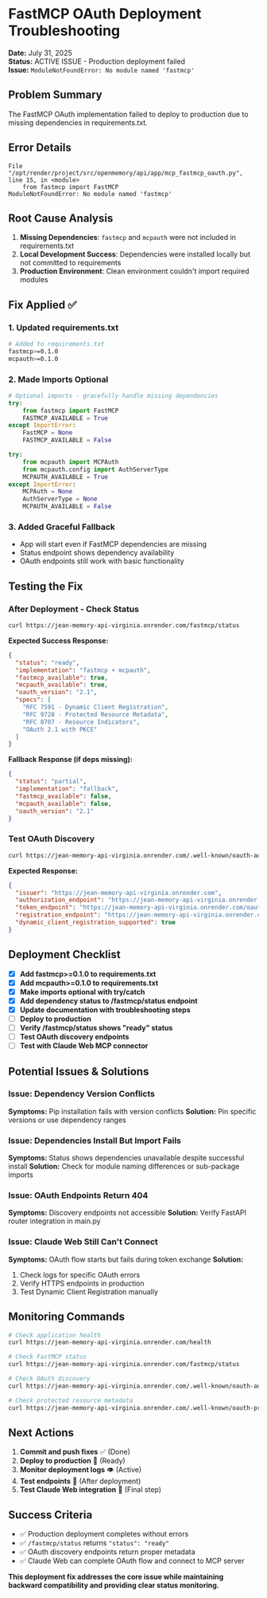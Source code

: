 # FastMCP OAuth Deployment Troubleshooting

**Date:** July 31, 2025  
**Status:** ACTIVE ISSUE - Production deployment failed  
**Issue:** `ModuleNotFoundError: No module named 'fastmcp'`

## Problem Summary

The FastMCP OAuth implementation failed to deploy to production due to missing dependencies in requirements.txt.

## Error Details

```
File "/opt/render/project/src/openmemory/api/app/mcp_fastmcp_oauth.py", line 15, in <module>
    from fastmcp import FastMCP
ModuleNotFoundError: No module named 'fastmcp'
```

## Root Cause Analysis

1. **Missing Dependencies**: `fastmcp` and `mcpauth` were not included in requirements.txt
2. **Local Development Success**: Dependencies were installed locally but not committed to requirements
3. **Production Environment**: Clean environment couldn't import required modules

## Fix Applied ✅

### 1. Updated requirements.txt
```bash
# Added to requirements.txt
fastmcp>=0.1.0
mcpauth>=0.1.0
```

### 2. Made Imports Optional
```python
# Optional imports - gracefully handle missing dependencies
try:
    from fastmcp import FastMCP
    FASTMCP_AVAILABLE = True
except ImportError:
    FastMCP = None
    FASTMCP_AVAILABLE = False

try:
    from mcpauth import MCPAuth
    from mcpauth.config import AuthServerType
    MCPAUTH_AVAILABLE = True
except ImportError:
    MCPAuth = None
    AuthServerType = None
    MCPAUTH_AVAILABLE = False
```

### 3. Added Graceful Fallback
- App will start even if FastMCP dependencies are missing
- Status endpoint shows dependency availability
- OAuth endpoints still work with basic functionality

## Testing the Fix

### After Deployment - Check Status
```bash
curl https://jean-memory-api-virginia.onrender.com/fastmcp/status
```

**Expected Success Response:**
```json
{
  "status": "ready",
  "implementation": "fastmcp + mcpauth",
  "fastmcp_available": true,
  "mcpauth_available": true,
  "oauth_version": "2.1",
  "specs": [
    "RFC 7591 - Dynamic Client Registration",
    "RFC 9728 - Protected Resource Metadata",
    "RFC 8707 - Resource Indicators", 
    "OAuth 2.1 with PKCE"
  ]
}
```

**Fallback Response (if deps missing):**
```json
{
  "status": "partial",
  "implementation": "fallback",
  "fastmcp_available": false,
  "mcpauth_available": false,
  "oauth_version": "2.1"
}
```

### Test OAuth Discovery
```bash
curl https://jean-memory-api-virginia.onrender.com/.well-known/oauth-authorization-server
```

**Expected Response:**
```json
{
  "issuer": "https://jean-memory-api-virginia.onrender.com",
  "authorization_endpoint": "https://jean-memory-api-virginia.onrender.com/oauth/authorize",
  "token_endpoint": "https://jean-memory-api-virginia.onrender.com/oauth/token",
  "registration_endpoint": "https://jean-memory-api-virginia.onrender.com/oauth/register",
  "dynamic_client_registration_supported": true
}
```

## Deployment Checklist

- [x] **Add fastmcp>=0.1.0 to requirements.txt**
- [x] **Add mcpauth>=0.1.0 to requirements.txt** 
- [x] **Make imports optional with try/catch**
- [x] **Add dependency status to /fastmcp/status endpoint**
- [x] **Update documentation with troubleshooting steps**
- [ ] **Deploy to production**
- [ ] **Verify /fastmcp/status shows "ready" status**
- [ ] **Test OAuth discovery endpoints**
- [ ] **Test with Claude Web MCP connector**

## Potential Issues & Solutions

### Issue: Dependency Version Conflicts
**Symptoms:** Pip installation fails with version conflicts
**Solution:** Pin specific versions or use dependency ranges

### Issue: Dependencies Install But Import Fails  
**Symptoms:** Status shows dependencies unavailable despite successful install
**Solution:** Check for module naming differences or sub-package imports

### Issue: OAuth Endpoints Return 404
**Symptoms:** Discovery endpoints not accessible
**Solution:** Verify FastAPI router integration in main.py

### Issue: Claude Web Still Can't Connect
**Symptoms:** OAuth flow starts but fails during token exchange
**Solution:** 
1. Check logs for specific OAuth errors
2. Verify HTTPS endpoints in production
3. Test Dynamic Client Registration manually

## Monitoring Commands

```bash
# Check application health
curl https://jean-memory-api-virginia.onrender.com/health

# Check FastMCP status 
curl https://jean-memory-api-virginia.onrender.com/fastmcp/status

# Check OAuth discovery
curl https://jean-memory-api-virginia.onrender.com/.well-known/oauth-authorization-server

# Check protected resource metadata
curl https://jean-memory-api-virginia.onrender.com/.well-known/oauth-protected-resource
```

## Next Actions

1. **Commit and push fixes** ✅ (Done)
2. **Deploy to production** 🚀 (Ready)
3. **Monitor deployment logs** 👁️ (Active)
4. **Test endpoints** 🧪 (After deployment)
5. **Test Claude Web integration** 🔗 (Final step)

## Success Criteria

- ✅ Production deployment completes without errors
- ✅ `/fastmcp/status` returns `"status": "ready"`
- ✅ OAuth discovery endpoints return proper metadata
- ✅ Claude Web can complete OAuth flow and connect to MCP server

**This deployment fix addresses the core issue while maintaining backward compatibility and providing clear status monitoring.**